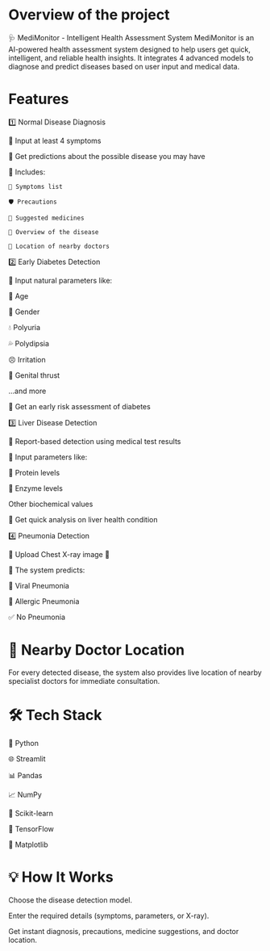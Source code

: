 

# Overview of the project
🩺 MediMonitor - Intelligent Health Assessment System
MediMonitor is an AI-powered health assessment system designed to help users get quick, intelligent, and reliable health insights.
It integrates 4 advanced models to diagnose and predict diseases based on user input and medical data.

# Features 

1️⃣ Normal Disease Diagnosis

🔹 Input at least 4 symptoms

🔹 Get predictions about the possible disease you may have

🔹 Includes:

    📝 Symptoms list

    🛡 Precautions

    💊 Suggested medicines

    📖 Overview of the disease

    📍 Location of nearby doctors

2️⃣ Early Diabetes Detection

🔹 Input natural parameters like:

📅 Age

🚻 Gender

💧 Polyuria

💦 Polydipsia

😣 Irritation

🌿 Genital thrust

…and more

🔹 Get an early risk assessment of diabetes

3️⃣ Liver Disease Detection

🔹 Report-based detection using medical test results

🔹 Input parameters like:

🧬 Protein levels

🧪 Enzyme levels

Other biochemical values

🔹 Get quick analysis on liver health condition



4️⃣ Pneumonia Detection

🔹 Upload Chest X-ray image 🩻

🔹 The system predicts:

🦠 Viral Pneumonia

🤧 Allergic Pneumonia

✅ No Pneumonia

# 📍 Nearby Doctor Location
For every detected disease, the system also provides live location of nearby specialist doctors for immediate consultation.

# 🛠 Tech Stack
🐍 Python

🌐 Streamlit

📊 Pandas

📈 NumPy

🤖 Scikit-learn

🧠 TensorFlow

🎨 Matplotlib

# 💡 How It Works
Choose the disease detection model.

Enter the required details (symptoms, parameters, or X-ray).

Get instant diagnosis, precautions, medicine suggestions, and doctor location.


